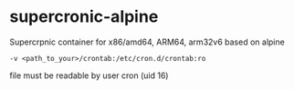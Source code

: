 # supercronic-alpine

Supercrpnic container for x86/amd64, ARM64, arm32v6
based on alpine

```
-v <path_to_your>/crontab:/etc/cron.d/crontab:ro
```
file must be readable by user cron (uid 16)

